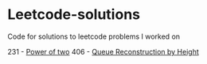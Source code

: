 # Leetcode-solutions
Code for solutions to leetcode problems I worked on


231 - [Power of two](231_power_of_two.py)
406 - [Queue Reconstruction by Height](406_QueueReconstructionByHeight.py)
